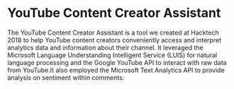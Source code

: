 # YouTube Content Creator Assistant

The YouTube Content Creator Assistant is a tool we created at Hacktech 2018 to help YouTube content creators conveniently access and interpret analytics data and information about their channel. It leveraged the Microsoft Language Understanding Intelligent Service (LUIS) for natural language processing and the Google YouTube API to interact with raw data from YouTube.It also employed the Microsoft Text Analytics API to provide analysis on sentiment within comments. 
